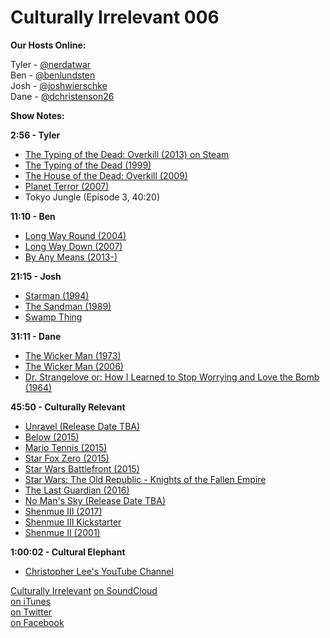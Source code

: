 # Culturally Irrelevant 006

**Our Hosts Online:**  

Tyler - [@nerdatwar]  
Ben - [@benlundsten]  
Josh - [@joshwierschke]  
Dane - [@dchristenson26]  

**Show Notes:**

**2:56 - Tyler**  
 - [The Typing of the Dead: Overkill (2013) on Steam](http://store.steampowered.com/app/246580/)
 - [The Typing of the Dead (1999)](https://en.wikipedia.org/wiki/The_Typing_of_the_Dead)
 - [The House of the Dead: Overkill (2009)](https://en.wikipedia.org/wiki/The_House_of_the_Dead:_Overkill)
 - [Planet Terror (2007)](http://www.imdb.com/title/tt1077258/)
 - Tokyo Jungle (Episode 3, 40:20)

**11:10 - Ben**  
 - [Long Way Round (2004)](http://www.imdb.com/title/tt0403778/)
 - [Long Way Down (2007)](http://www.imdb.com/title/tt0959858/)
 - [By Any Means (2013-)](http://www.imdb.com/title/tt2904568/)

**21:15 - Josh**  
 - [Starman (1994)](http://www.comicvine.com/jack-knight/4005-23783/)
 - [The Sandman (1989)](http://www.comicvine.com/the-sandman/4050-4207/)
 - [Swamp Thing](http://www.comicvine.com/swamp-thing/4005-15809/)

**31:11 - Dane**  
 - [The Wicker Man (1973)](http://www.imdb.com/title/tt0070917/)
 - [The Wicker Man (2006)](http://www.imdb.com/title/tt0450345/)
 - [Dr. Strangelove or: How I Learned to Stop Worrying and Love the Bomb (1964)](http://www.imdb.com/title/tt0057012/)

**45:50 - Culturally Relevant**
 - [Unravel (Release Date TBA)](https://en.wikipedia.org/wiki/Unravel_(video_game))
 - [Below (2015)](https://en.wikipedia.org/wiki/Below_(video_game))
 - [Mario Tennis (2015)](https://en.wikipedia.org/wiki/Mario_Tennis:_Ultra_Smash)
 - [Star Fox Zero (2015)](https://en.wikipedia.org/wiki/Star_Fox_Zero)
 - [Star Wars Battlefront (2015)](https://en.wikipedia.org/wiki/Star_Wars:_Battlefront)
 - [Star Wars: The Old Republic - Knights of the Fallen Empire](http://www.starwarstheoldrepublic.com/fallen-empire)
 - [The Last Guardian (2016)](https://en.wikipedia.org/wiki/The_Last_Guardian)
 - [No Man's Sky (Release Date TBA)](https://en.wikipedia.org/wiki/No_Man%27s_Sky)
 - [Shenmue III (2017)](https://en.wikipedia.org/wiki/Shenmue_III)
 - [Shenmue III Kickstarter](https://www.kickstarter.com/projects/ysnet/shenmue-3)
 - [Shenmue II (2001)](https://en.wikipedia.org/wiki/Shenmue_II)

 **1:00:02 - Cultural Elephant**

 - [Christopher Lee's YouTube Channel](https://www.youtube.com/user/CharlemagneMusical)

[Culturally Irrelevant](http://www.culturallyirrelevant.com/)
[on SoundCloud](https://soundcloud.com/culturally-irrelevant)  
[on iTunes](https://itun.es/i6Lj4FQ)  
[on Twitter](https://twitter.com/cirrelevantpod)  
[on Facebook](https://www.facebook.com/culturallyirrelevant)  

[@nerdatwar]: http://twitter.com/nerdatwar
[@benlundsten]: http://twitter.com/benlundsten
[@joshwierschke]: http://twitter.com/joshwierschke
[@dchristenson26]: https://twitter.com/dchristenson26

